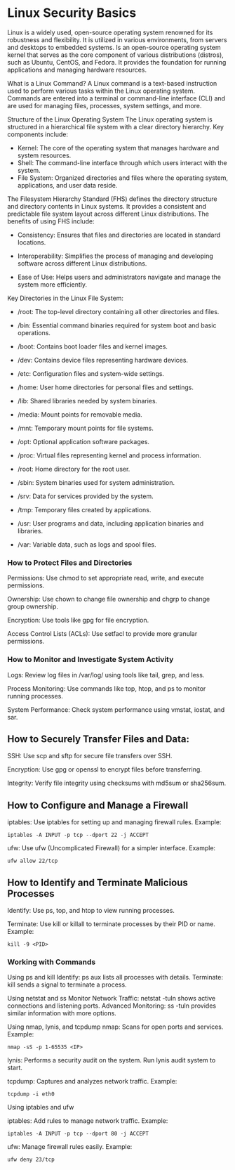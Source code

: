 # Linux Security Basics

Linux is a widely used, open-source operating system renowned for its robustness and flexibility. It is utilized in various environments, from servers and desktops to embedded systems. Is an open-source operating system kernel that serves as the core component of various distributions (distros), such as Ubuntu, CentOS, and Fedora. It provides the foundation for running applications and managing hardware resources.

What is a Linux Command?
A Linux command is a text-based instruction used to perform various tasks within the Linux operating system. Commands are entered into a terminal or command-line interface (CLI) and are used for managing files, processes, system settings, and more.

Structure of the Linux Operating System
The Linux operating system is structured in a hierarchical file system with a clear directory hierarchy. Key components include:

- Kernel: The core of the operating system that manages hardware and system resources.
- Shell: The command-line interface through which users interact with the system.
- File System: Organized directories and files where the operating system, applications, and user data reside.

The Filesystem Hierarchy Standard (FHS) defines the directory structure and directory contents in Linux systems. It provides a consistent and predictable file system layout across different Linux distributions. The benefits of using FHS include:

- Consistency: Ensures that files and directories are located in standard locations.

- Interoperability: Simplifies the process of managing and developing software across different Linux distributions.

- Ease of Use: Helps users and administrators navigate and manage the system more efficiently.

Key Directories in the Linux File System:
- /root: The top-level directory containing all other directories and files.

- /bin: Essential command binaries required for system boot and basic operations.

- /boot: Contains boot loader files and kernel images.

- /dev: Contains device files representing hardware devices.

- /etc: Configuration files and system-wide settings.

- /home: User home directories for personal files and settings.

- /lib: Shared libraries needed by system binaries.

- /media: Mount points for removable media.

- /mnt: Temporary mount points for file systems.

- /opt: Optional application software packages.

- /proc: Virtual files representing kernel and process information.

- /root: Home directory for the root user.

- /sbin: System binaries used for system administration.

- /srv: Data for services provided by the system.

- /tmp: Temporary files created by applications.

- /usr: User programs and data, including application binaries and libraries.

- /var: Variable data, such as logs and spool files.


### How to Protect Files and Directories

Permissions: Use chmod to set appropriate read, write, and execute permissions.

Ownership: Use chown to change file ownership and chgrp to change group ownership.

Encryption: Use tools like gpg for file encryption.

Access Control Lists (ACLs): Use setfacl to provide more granular permissions.

### How to Monitor and Investigate System Activity

Logs: Review log files in /var/log/ using tools like tail, grep, and less.

Process Monitoring: Use commands like top, htop, and ps to monitor running processes.

System Performance: Check system performance using vmstat, iostat, and sar.

## How to Securely Transfer Files and Data:

SSH: Use scp and sftp for secure file transfers over SSH.

Encryption: Use gpg or openssl to encrypt files before transferring.

Integrity: Verify file integrity using checksums with md5sum or sha256sum.

## How to Configure and Manage a Firewall

iptables: Use iptables for setting up and managing firewall rules. Example:
```
iptables -A INPUT -p tcp --dport 22 -j ACCEPT
```

ufw: Use ufw (Uncomplicated Firewall) for a simpler interface. Example:
```
ufw allow 22/tcp
```

## How to Identify and Terminate Malicious Processes

Identify: Use ps, top, and htop to view running processes.

Terminate: Use kill or killall to terminate processes by their PID or name. Example:
```
kill -9 <PID>
```

### Working with Commands

Using ps and kill
Identify: ps aux lists all processes with details.
Terminate: kill <PID> sends a signal to terminate a process.

Using netstat and ss
Monitor Network Traffic: netstat -tuln shows active connections and listening ports.
Advanced Monitoring: ss -tuln provides similar information with more options.

Using nmap, lynis, and tcpdump
nmap: Scans for open ports and services. Example:
```
nmap -sS -p 1-65535 <IP>
```

lynis: Performs a security audit on the system. Run lynis audit system to start.

tcpdump: Captures and analyzes network traffic. Example:
```
tcpdump -i eth0
```

Using iptables and ufw

iptables: Add rules to manage network traffic. Example:
```
iptables -A INPUT -p tcp --dport 80 -j ACCEPT
```
ufw: Manage firewall rules easily. Example:
```
ufw deny 23/tcp
```
